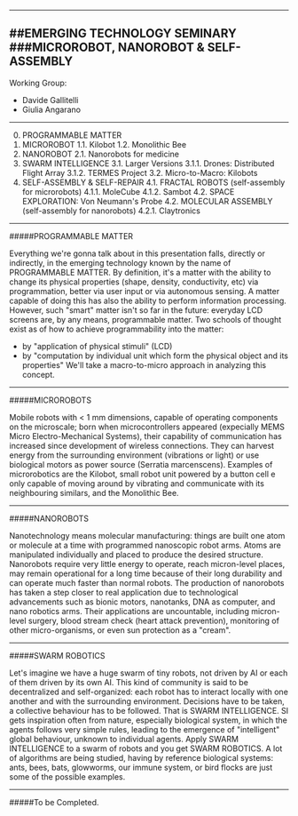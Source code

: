 -------------------------------------------------------------------------
##EMERGING TECHNOLOGY SEMINARY
###MICROROBOT, NANOROBOT & SELF-ASSEMBLY
-------------------------------------------------------------------------
Working Group:
* Davide Gallitelli
* Giulia Angarano
-------------------------------------------------------------------------

0. PROGRAMMABLE MATTER
1. MICROROBOT
	1.1. Kilobot
	1.2. Monolithic Bee
2. NANOROBOT
	2.1. Nanorobots for medicine
3. SWARM INTELLIGENCE
	3.1. Larger Versions
		3.1.1. Drones: Distributed Flight Array
		3.1.2. TERMES Project
	3.2. Micro-to-Macro: Kilobots
4. SELF-ASSEMBLY & SELF-REPAIR
	4.1. FRACTAL ROBOTS (self-assembly for microrobots)
		4.1.1. MoleCube
		4.1.2. Sambot
	4.2. SPACE EXPLORATION: Von Neumann's Probe
4.2. MOLECULAR ASSEMBLY (self-assembly for nanorobots)
	4.2.1. Claytronics

-------------------------------------------------------------------------

#####PROGRAMMABLE MATTER

Everything we're gonna talk about in this presentation falls, directly or indirectly, in the emerging technology known by the name of PROGRAMMABLE MATTER. By definition, it's a matter with the ability to change its physical properties (shape, density, conductivity, etc) via programmation, better via user input or via autonomous sensing. A matter capable of doing this has also the ability to perform information processing. However, such "smart" matter isn't so far in the future: everyday LCD screens are, by any means, programmable matter. Two schools of thought exist as of how to achieve programmability into the matter:
- by "application of physical stimuli" (LCD)
- by "computation by individual unit which form the physical object and its properties"
We'll take a macro-to-micro approach in analyzing this concept.

-------------------------------------------------------------------------

#####MICROROBOTS

Mobile robots with < 1 mm dimensions, capable of operating components on the microscale; born when microcontrollers appeared (expecially MEMS Micro Electro-Mechanical Systems), their capability of communication has increased since development of wireless connections. They can harvest energy from the surrounding environment (vibrations or light) or use biological motors as power source (Serratia marcenscens). Examples of microrobotics are the Kilobot, small robot unit powered by a button cell e only capable of moving around by vibrating and communicate with its neighbouring similars, and the Monolithic Bee.

-------------------------------------------------------------------------

#####NANOROBOTS

Nanotechnology means molecular manufacturing: things are built one atom or molecule at a time with programmed nanoscopic robot arms. Atoms are manipulated individually and placed to produce the desired structure. 
Nanorobots require very little energy to operate, reach micron-level places, may remain operational for a long time because of their long durability and can operate much faster than normal robots. The production of nanorobots has taken a step closer to real application due to technological advancements such as bionic motors, nanotanks, DNA as computer, and nano robotics arms. Their applications are uncountable, including micron-level surgery, blood stream check (heart attack prevention), monitoring of other micro-organisms, or even sun protection as a "cream".

-------------------------------------------------------------------------

#####SWARM ROBOTICS

Let's imagine we have a huge swarm of tiny robots, not driven by AI or each of them driven by its own AI. This kind of community is said to be decentralized and self-organized: each robot has to interact locally with one another and with the surrounding environment. Decisions have to be taken, a collective behaviour has to be followed. That is SWARM INTELLIGENCE. SI gets inspiration often from nature, especially biological system, in which the agents follows very simple rules, leading to the emergence of "intelligent" global behaviour, unknown to individual agents. Apply SWARM INTELLIGENCE to a swarm of robots and you get SWARM ROBOTICS. A lot of algorithms are being studied, having by reference biological systems: ants, bees, bats, glowworms, our immune system, or bird flocks are just some of the possible examples.

-------------------------------------------------------------------------

#####To be Completed.

